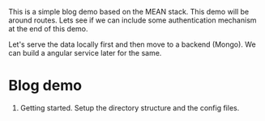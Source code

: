 This is a simple blog demo based on the MEAN stack.
This demo will be around routes. Lets see if we can
include some authentication mechanism at the end of
this demo.

Let's serve the data locally first and then move to a
backend (Mongo). We can build a angular service later
for the same.

Blog demo
=========
1. Getting started.
Setup the directory structure and the config files.
